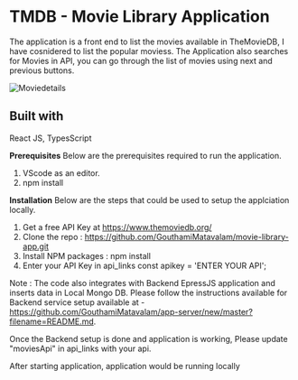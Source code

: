 # TMDB - Movie Library Application

The application is a front end to list the movies available in TheMovieDB, I have cosnidered to list the popular moviess. The Application also searches for Movies in API, you can go through the list of movies using next and previous buttons.

![Moviedetails](https://github.com/GouthamiMatavalam/movie-library-app/assets/38003356/f53ebbf6-0392-495b-8eb1-69f8df2b2cf8)

## Built with
React JS,
TypesScript

**Prerequisites**
Below are the prerequisites required to run the application.

1. VScode as an editor.
2. npm install

**Installation**
Below are the steps that could be used to setup the applciation locally.

1. Get a free API Key at https://www.themoviedb.org/ 
2. Clone the repo : https://github.com/GouthamiMatavalam/movie-library-app.git
3. Install NPM packages : npm install
4. Enter your API Key in api_links
const apikey = 'ENTER YOUR API';

Note :
The code also integrates with Backend EpressJS application and inserts data in Local Mongo DB.
Please follow the instructions available for Backend service setup available at - https://github.com/GouthamiMatavalam/app-server/new/master?filename=README.md.

Once the Backend setup is done and application is working, Please update "moviesApi" in api_links with your api.

After starting application, application would be running locally
